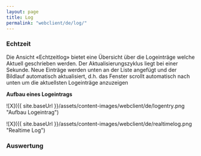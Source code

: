 ```yaml
---
layout: page
title: Log
permalink: "webclient/de/log/"
---
```

### Echtzeit

Die Ansicht «Echtzeitlog» bietet eine Übersicht über die Logeinträge welche Aktuell geschrieben werden. Der Aktualisierungszyklus liegt bei einer Sekunde. Neue Einträge werden unten an der Liste angefügt und der Bildlauf automatisch aktualisiert, d.h. das Fenster scrollt automatisch nach unten um die aktuellsten Logeinträge anzuzeigen

__Aufbau eines Logeintrags__

![X]({{ site.baseUrl }}/assets/content-images/webclient/de/logentry.png "Aufbau Logeintrag")

![X]({{ site.baseUrl }}/assets/content-images/webclient/de/realtimelog.png "Realtime Log")

### Auswertung

